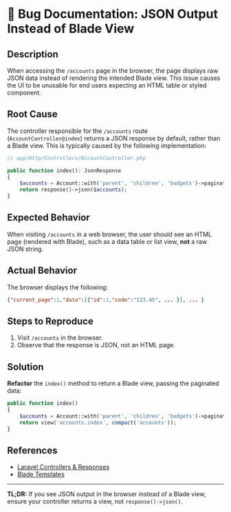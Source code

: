 # 🐞 Bug Documentation: JSON Output Instead of Blade View

## Description

When accessing the `/accounts` page in the browser, the page displays raw JSON data instead of rendering the intended Blade view. This issue causes the UI to be unusable for end users expecting an HTML table or styled component.

## Root Cause

The controller responsible for the `/accounts` route (`AccountController@index`) returns a JSON response by default, rather than a Blade view. This is typically caused by the following implementation:

```php
// app/Http/Controllers/AccountController.php

public function index(): JsonResponse
{
    $accounts = Account::with('parent', 'children', 'budgets')->paginate(20);
    return response()->json($accounts);
}
````

## Expected Behavior

When visiting `/accounts` in a web browser, the user should see an HTML page (rendered with Blade), such as a data table or list view, **not** a raw JSON string.

## Actual Behavior

The browser displays the following:

```json
{"current_page":1,"data":[{"id":1,"code":"123.45", ... }], ... }
```

## Steps to Reproduce

1. Visit `/accounts` in the browser.
2. Observe that the response is JSON, not an HTML page.

## Solution

**Refactor** the `index()` method to return a Blade view, passing the paginated data:

```php
public function index()
{
    $accounts = Account::with('parent', 'children', 'budgets')->paginate(20);
    return view('accounts.index', compact('accounts'));
}
```

## References

* [Laravel Controllers & Responses](https://laravel.com/docs/12.x/controllers)
* [Blade Templates](https://laravel.com/docs/12.x/blade)

---

**TL;DR:**
If you see JSON output in the browser instead of a Blade view, ensure your controller returns a view, not `response()->json()`.

